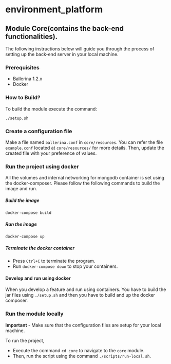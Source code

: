 # environment_platform

## Module Core(contains the back-end functionalities).

The following instructions below will guide you through the process of setting up the back-end server in your local machine.

### Prerequisites

- Ballerina 1.2.x
- Docker

### How to Build?

To build the module execute the command:

```
./setup.sh
```

### Create a configuration file

Make a file named `ballerina.conf` in `core/resources`. You can refer the file `example.conf` located at `core/resources/` for more details. Then, update the created file with your preference of values.

### Run the project using docker

All the volumes and internal networking for mongodb container is set using the docker-composer. Please follow the following commands to build the image and run.

##### Build the image

```
docker-compose build
```

##### Run the image

```
docker-compose up
```

##### Terminate the docker container

- Press `Ctrl+C` to terminate the program.
- Run `docker-compose down` to stop your containers.

#### Develop and run using docker

When you develop a feature and run using containers. You have to build the jar files using `./setup.sh` and then you have to build and up the docker composer.

### Run the module locally

**Important** - Make sure that the configuration files are setup for your local machine.

To run the project,

- Execute the command `cd core` to navigate to the `core` module.
- Then, run the script using the command `./scripts/run-local.sh`.
